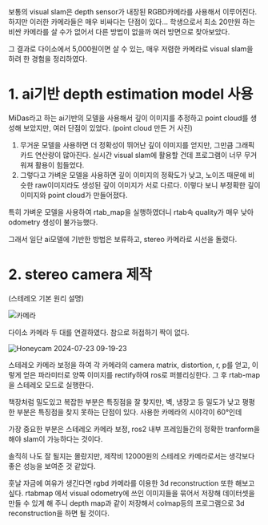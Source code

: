 
보통의 visual slam은 depth sensor가 내장된 RGBD카메라를 사용해서 이루어진다. 하지만 이러한 카메라들은 매우 비싸다는 단점이 있다... 학생으로서 최소 20만원 하는 비싼 카메라를 살 수가 없어서 다른 방법이 없을까 여러 방면으로 찾아보았다. 

그 결과로 다이소에서 5,000원이면 살 수 있는, 매우 저렴한 카메라로 visual slam을 하려 한 경험을 정리하였다. 

# 1. ai기반 depth estimation model 사용
MiDas라고 하는 ai기반의 모델을 사용해서 깊이 이미지를 추정하고 point cloud를 생성해 보았지만, 여러 단점이 있었다.
(point cloud 만든 거 사진) 

1. 무거운 모델을 사용하면 더 정확성이 뛰어난 깊이 이미지를 얻지만, 그만큼 그래픽 카드 연산량이 많아진다. 실시간 visual slam에 활용할 건데 프로그램이 너무 무거워져 활용이 힘들었다.<br/>
2. 그렇다고 가벼운 모델을 사용하면 깊이 이미지의 정확도가 낮고, 노이즈 때문에 비슷한 raw이미지라도 생성된 깊이 이미지가 서로 다르다. 이렇다 보니 부정확한 깊이 이미지와 point cloud가 만들어졌다. 

특히 가벼운 모델을 사용하여 rtab_map을 실행하였더니 rtab속 quality가 매우 낮아 odometry 생성이 불가능했다. 

그래서 일단 ai모델에 기반한 방법은 보류하고, stereo 카메라로 시선을 돌렸다. 

# 2. stereo camera 제작
(스테레오 기본 원리 설명)


![카메라](https://github.com/user-attachments/assets/5f7e87ce-90c1-4ccc-9919-559c3ad3fd95)

다이소 카메라 두 대를 연결하였다. 참으로 허접하기 짝이 없다.

![Honeycam 2024-07-23 09-19-23](https://github.com/user-attachments/assets/d305e368-e9d1-4aec-b924-bd2049016d0d)

스테레오 카메라 보정을 하여 각 카메라의 camera matrix, distortion, r, p를 얻고, 이렇게 얻은 파라미터로 양쪽 이미지를 rectify하여 ros로 퍼블리싱한다. 그 후 rtab-map을 스테레오 모드로 실행한다. 

책장처럼 밀도있고 복잡한 부분은 특징점을 잘 찾지만, 벽, 냉장고 등 밀도가 낮고 평평한 부분은 특징점을 찾지 못하는 단점이 있다. 사용한 카메라의 시야각이 60°인데 

가장 중요한 부분은 스테레오 카메라 보정, ros2 내부 프레임들간의 정확한 tranform을 해야 slam이 가능하다는 것이다. 

솔직히 나도 잘 될지는 몰랐지만, 제작비 12000원의 스테레오 카메라로서는 생각보다 좋은 성능을 보여준 것 같았다. 

훗날 자금에 여유가 생긴다면 rgbd 카메라를 이용한 3d reconstruction 또한 해보고 싶다. rtabmap 에서 visual odometry에 쓰인 이미지들을 묶어서 저장해 데이터셋을 만들 수 있게 해 주니 depth map과 같이 저장해서 colmap등의 프로그램으로 3d reconstruction을 하면 될 것이다.

